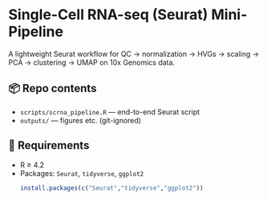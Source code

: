 # Single-Cell RNA-seq (Seurat) Mini-Pipeline

A lightweight Seurat workflow for QC → normalization → HVGs → scaling → PCA → clustering → UMAP on 10x Genomics data.

## 📦 Repo contents
- `scripts/scrna_pipeline.R` — end-to-end Seurat script
- `outputs/` — figures etc. (git-ignored)

## 🔧 Requirements
- R ≥ 4.2
- Packages: `Seurat`, `tidyverse`, `ggplot2`  
  ```r
  install.packages(c("Seurat","tidyverse","ggplot2"))
  
